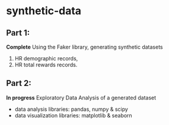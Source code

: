 # synthetic-data

## Part 1:
**Complete**
Using the Faker library, generating synthetic datasets
  1. HR demographic records,
  2. HR total rewards records.

## Part 2: 
**In progress**
Exploratory Data Analysis of a generated dataset
- data analysis libraries: pandas, numpy & scipy
- data visualization libraries: matplotlib & seaborn
